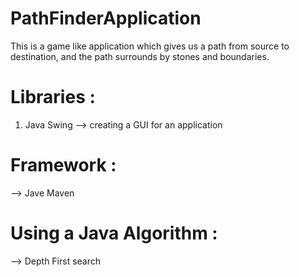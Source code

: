 # PathFinderApplication
This is a game like application which gives us a path from source to destination, and the path surrounds by stones and boundaries.

# Libraries :
1. Java Swing --> creating a GUI for an application

# Framework :
--> Jave Maven

# Using a Java Algorithm :
--> Depth First search
